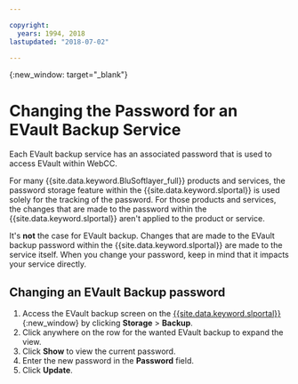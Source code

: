 ```yaml
---

copyright:
  years: 1994, 2018
lastupdated: "2018-07-02"

---
```

{:new_window: target="_blank"}

# Changing the Password for an EVault Backup Service

Each EVault backup service has an associated password that is used to access EVault within WebCC. 

For many {{site.data.keyword.BluSoftlayer_full}} products and services, the password storage feature within the {{site.data.keyword.slportal}} is used solely for the tracking of the password. For those products and services, the changes that are made to the password within the {{site.data.keyword.slportal}} aren't applied to the product or service. 

It's **not** the case for EVault backup. Changes that are made to the EVault backup password within the {{site.data.keyword.slportal}} are made to the service itself. When you change your password, keep in mind that it impacts your service directly.

## Changing an EVault Backup password

1. Access the EVault backup screen on the [{{site.data.keyword.slportal}}](https://control.softlayer.com/){:new_window} by clicking **Storage** > **Backup**.
2. Click anywhere on the row for the wanted EVault backup to expand the view.
3. Click **Show** to view the current password.
4. Enter the new password in the **Password** field.
5. Click **Update**.
